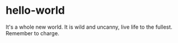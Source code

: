 hello-world
===========

It's a whole new world.
It is wild and uncanny, live life to the fullest.
Remember to charge.
